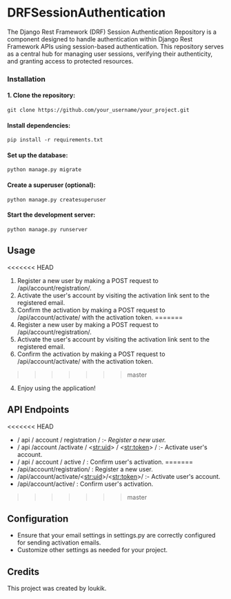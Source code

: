 # DRFSessionAuthentication
The Django Rest Framework (DRF) Session Authentication Repository is a component designed to handle authentication within Django Rest Framework APIs using session-based authentication. This repository serves as a central hub for managing user sessions, verifying their authenticity, and granting access to protected resources.

### **Installation**

#### 1. Clone the repository:

    git clone https://github.com/your_username/your_project.git

#### Install dependencies:

    pip install -r requirements.txt

#### Set up the database:

    python manage.py migrate

#### Create a superuser (optional):

    python manage.py createsuperuser

#### Start the development server:

    python manage.py runserver

## Usage

<<<<<<< HEAD
1. Register a new user by making a POST request to          
            /api/account/registration/.
2. Activate the user's account by visiting the activation link sent to the registered email.
3. Confirm the activation by making a POST request to 
         /api/account/activate/ with the activation token.
=======
1. Register a new user by making a POST request to /api/account/registration/.
2. Activate the user's account by visiting the activation link sent to the registered email.
3. Confirm the activation by making a POST request to /api/account/activate/ with the activation token.
>>>>>>> master
4. Enjoy using the application!

## API Endpoints

<<<<<<< HEAD
*    / api / account / registration /                          :- _Register a new user._
*   / api /account /activate / <<str:uid>> / <<str:token>> /   :- Activate user's account.
*   / api / account / active /                                 : Confirm user's activation.
=======
* /api/account/registration/                         : Register a new user.
* /api/account/activate/<<str:uid>>/<<str:token>>/   :- Activate user's account.
* /api/account/active/                               : Confirm user's activation.
>>>>>>> master

## Configuration
* Ensure that your email settings in settings.py are correctly configured for sending activation emails.
* Customize other settings as needed for your project.


## Credits

This project was created by loukik.

